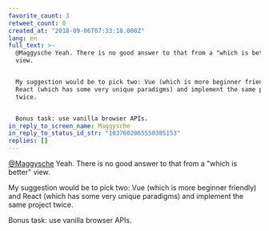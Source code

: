 ```yaml
---
favorite_count: 3
retweet_count: 0
created_at: "2018-09-06T07:33:18.000Z"
lang: en
full_text: >-
  @Maggysche Yeah. There is no good answer to that from a "which is better"
  view.


  My suggestion would be to pick two: Vue (which is more beginner friendly) and
  React (which has some very unique paradigms) and implement the same project
  twice.


  Bonus task: use vanilla browser APIs.
in_reply_to_screen_name: Maggysche
in_reply_to_status_id_str: "1037602065550385153"
replies: []
---
```


[@Maggysche](https://twitter.com/Maggysche) Yeah. There is no good answer to
that from a "which is better" view.

My suggestion would be to pick two: Vue (which is more beginner friendly) and
React (which has some very unique paradigms) and implement the same project
twice.

Bonus task: use vanilla browser APIs.
